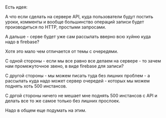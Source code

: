 Есть идея:

А что если сделать на сервере API, куда пользователи будут постить 
уроки, комменты и вообще большинство операций записи будет производиться
по HTTP, простыми запросами. 

А дальше - серве будет уже сам рассылать вверно всю хуйню куда надо в firebase? 

Хотя это мало чем отличается от темы с очередями.

С одной стороны - если мы все равно все делаем на сервере - то зачем нам 
промежуточное звено, в виде firebase для записи? 

С другой стороны - мы можем писать туда без лишних проблем - а рассылать куда надо 
может сервер очередей - которых мы можем поднять хоть 500 инстансов.

С дргой стороны ничего не мешает мне поднять 500 инстансов с API и делать все то же самое 
только без лишних прослоек.

Надо в общем еще подумать на этим. 



